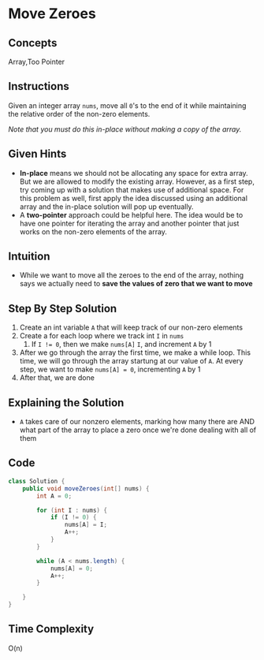 # Move Zeroes

## Concepts
Array,Too Pointer

## Instructions
Given an integer array ```nums```, move all ```0```'s to the end of it while maintaining the relative order of the non-zero elements.

_Note that you must do this in-place without making a copy of the array._

## Given Hints
- **In-place** means we should not be allocating any space for extra array. But we are allowed to modify the existing array. However, as a first step, try coming up with a solution that makes use of additional space. For this problem as well, first apply the idea discussed using an additional array and the in-place solution will pop up eventually.
- A **two-pointer** approach could be helpful here. The idea would be to have one pointer for iterating the array and another pointer that just works on the non-zero elements of the array.

## Intuition
- While we want to move all the zeroes to the end of the array, nothing says we actually need to **save the values of zero that we want to move**

## Step By Step Solution
1. Create an int variable ```A``` that will keep track of our non-zero elements
2. Create a for each loop where we track int ```I``` in ```nums```
   1. If ```I != 0```, then we make ```nums[A]``` ```I```, and increment ```A``` by 1
3. After we go through the array the first time, we make a while loop. This time, we will go through the array startung at our value of ```A```. At every step, we want to make ```nums[A] = 0```, incrementing ```A``` by 1
4. After that, we are done

## Explaining the Solution
- ```A``` takes care of our nonzero elements, marking how many there are AND what part of the array to place a zero once we're done dealing with all of them

## Code
```java
class Solution {
    public void moveZeroes(int[] nums) {
        int A = 0;

        for (int I : nums) {
            if (I != 0) {
                nums[A] = I;
                A++;
            }
        }

        while (A < nums.length) {
            nums[A] = 0;
            A++;
        }

    }
}
```

## Time Complexity
O(n)
